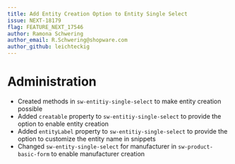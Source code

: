 ```yaml
---
title: Add Entity Creation Option to Entity Single Select
issue: NEXT-18179
flag: FEATURE_NEXT_17546
author: Ramona Schwering
author_email: R.Schwering@shopware.com
author_github: leichteckig
---
```

# Administration
* Created methods in `sw-entitiy-single-select` to make entity creation possible
* Added `creatable` property to `sw-entitiy-single-select` to provide the option to enable entity creation
* Added `entityLabel` property to `sw-entitiy-single-select` to provide the option to customize the entity name in snippets
* Changed `sw-entity-single-select` for manufacturer in `sw-product-basic-form` to enable manufacturer creation
